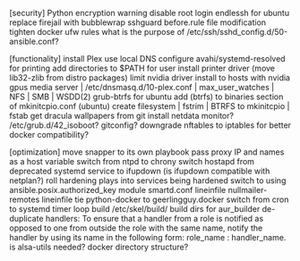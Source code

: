 [security]
Python encryption warning
disable root login
endlessh for ubuntu
replace firejail with bubblewrap
sshguard before.rule file modification
tighten docker ufw rules
what is the purpose of /etc/ssh/sshd_config.d/50-ansible.conf?


[functionality]
install Plex
use local DNS
configure avahi/systemd-resolved for printing
add directories to $PATH for user
install printer driver (move lib32-zlib from distro packages)
limit nvidia driver install to hosts with nvidia gpus
media server | /etc/dnsmasq.d/10-plex.conf | max_user_watches | NFS | SMB | WSDD(2)
grub-btrfs for ubuntu
add (btrfs) to binaries section of mkinitcpio.conf (ubuntu)
create filesystem | fstrim | BTRFS to mkinitcpio | fstab
get dracula wallpapers from git
install netdata monitor?
/etc/grub.d/42_isoboot?
gitconfig?
downgrade nftables to iptables for better docker compatibility?


[optimization]
move snapper to its own playbook
pass proxy IP and names as a host variable
switch from ntpd to chrony
switch hostapd from deprecated systemd service to ifupdown (is ifupdown compatible with netplan?)
roll hardening plays into services being hardened
switch to using ansible.posix.authorized_key module
smartd.conf lineinfile
nullmailer-remotes lineinfile
tie python-docker to geerlingguy.docker
switch from cron to systemd timer
loop build /etc/skel/build/
build dirs for aur_builder
de-duplicate handlers: To ensure that a handler from a role is notified as opposed to one from outside the role with the same name, notify the handler by using its name in the following form: role_name : handler_name.
is alsa-utils needed?
docker directory structure?
